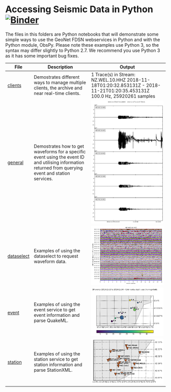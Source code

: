 # Accessing Seismic Data in Python [![Binder](https://mybinder.org/badge_logo.svg)](https://mybinder.org/v2/gh/JenLowe/data_tutorials/master?urlpath=lab/tree/Seismic_Data/Python)

The files in this folders are Python notebooks that will demonstrate some simple ways to use the GeoNet FDSN webservices in Python and with the Python module, ObsPy. Please note these examples use Python 3, so the syntax may differ slightly to Python 2.7. We recommend you use Python 3 as it has some important bug fixes.

| File | Description | Output |
|------|-------------|--------|
| [clients](GeoNet_FDSN_demo_clients.ipynb) | Demostrates different ways to manage multiple clients,  the archive and near real-time clients. | 1 Trace(s) in Stream: NZ.WEL.10.HHZ 2018-11-18T01:20:32.853131Z - 2018-11-21T01:20:35.453131Z 100.0 Hz, 25920261 samples
| [general](GeoNet_FDSN_demo_general.ipynb) | Demostrates how to get waveforms for a specific event using the event ID and utilising information returned from querying event and station services.  |<img src="waveform.png">
| [dataselect](GeoNet_FDSN_demo_dataselect.ipynb) | Examples of using the dataselect to request waveform data.  |<img src="day_plot.png">
| [event](GeoNet_FDSN_demo_event.ipynb) | Examples of using the event service to get event information and parse QuakeML. |<img src ="event.png">
| [station](GeoNet_FDSN_demo_station.ipynb) | Examples of using the station service to get station information and parse StationXML. | <img src="station.png">
